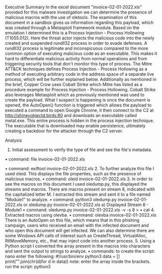 Executive Summary
In the excel document "invoice-02-01-2022.xls" provided for this malware investigation we can determine the presence of malicious macros with the use of oletools. The examination of this document in a sandbox gives us information regarding this payload, which was created through a Metasploit framework module. 
Based on the emulation I determined this is a Process Injection - Process Hollowing (T1055.012).  Here the threat actor injects the malicious code into the newly created and suspended rundll32 process in order to evade defenses. A rundll32 process is legitimate and inconspicuous compared to the more common option of executing malicious code as an executable. This makes it hard to differentiate malicious activity from normal operations and from triggering security tools that don't monitor this type of process. The Mitre ATT&CK techniques defines Process Injection - Process Hollowing as a method of executing arbitrary code in the address space of a separate live process, which will be further explained below. Additionally as mentioned in the brief, Copper Crow uses Cobalt Strike which Mitre has listed as a procedure example for Process Injection - Process Hollowing. Cobalt Strike also leverages Metasploit which as previously mentioned was used to create the payload. 
What I suspect is happening is once the document is opened, the AutoOpen() function is triggered which allows the payload to executed a command to open Google Chrome, it then connect to the C2 at http://shineyobjectd.birds:80 and downloads an executable called metal.exe. This entire process is hidden in the process injection technique. The executable that is downloaded may enable persistence, ultimately creating a backdoor for the attacker through the C2 server. 

Analysis
1. Initial assessment to verify the type of file and see the file's metadata.

•	command: file invoice-02-01-2022.xls

•	command: exiftool invoice-02-01-2022.xls
2. To further analyze this file I used oleid. This displays the file properties, such as the presence of malicious macros.
•	command: oleid invoice-02-01-2022.xls
3. In order to see the macros on this document I used oledump.py, this displayed the streams and macros. There are macros present on stream 8, indicated with the capitalized letter M. I extracted this stream and sent it to a file named "Module1" to analyze. 
•	command: python3 oledump.py invoice-02-01-2022.xls or oledump.py invoice-02-01-2022.xls
a)	Displayed Stream 8 - Module1 
•	command: oledump.py invoice-02-01-2022.xls -v -s 8 > <filename>
•	cat <file>
4. Extracted macros using olevba. 
•	command: olevba invoice-02-01-2022.xls 
There is an AutoOpen on this file, which means that in this phishing campaign, users who received an email with the infected document and who open this document will get infected. 
We can also determine there are some Windows API calls of interest such as CreateThread, VirtualAlloc, RtlMoveMemory, etc., that may inject code into another process. 
5. Using a Python script I converted the array present in the macros into characters and sent the output to strings to analyze. 
•	commands: 
	to create the script: nano <name to give the python script>
	enter the following: 
		#!/usr/bin/env python3
		data = []
		print("".join(chr(d)for d in data))
	note: enter the array inside the brackets. 
	run the script: python3 <script name>
6. Displaying the string output I can see that rundll32 process is likely used to appear as normal activity. We can also see the DNS domain and executable used to establish the C2. 
Run the python script, convert the output to strings and send to a file.
•	command: python3 <script name> | strings > <filename>
7. I used another python script turn the array into a byte array object for further analysis at a later time. 
•	commands: 
	to create the script: nano <name to give the python script>
	enter the following: 
		#!/usr/bin/env python3
		import sys
		data = []
		sys.stdout.buffer.write(bytearray(data))
	note: enter the array inside the brackets. 
	run the script: python3 <script name>
8. For emulation I used speakeasy on the byte array file I created using the python script on step 8.
•	command: speakeasy -t <binary file> -r -a x86 -m -o report.json 
Displayed .json file generated with speakeasy
•	command: cat <.json file>
The following are some the findings after the entry point in the emulation:
Type of entry point: shellcode
Start address: 0x1000
List of API calls: 
•	STARTUPINFOA structure (processthreadsapi.h) - " Specifies the window station, desktop, standard handles, and appearance of the main window for a process at creation time."  

•	CreateProcessA function (processthreadsapi.h) "Creates a new process and its primary thread."  

•	VirtualAllocEx function (memoryapi.h) - " Reserves, commits, or changes the state of a region of memory within the virtual address space of a specified process. The function initializes the memory it allocates to zero."  

•	WriteProcessMemory function (memoryapi.h) - " Writes data to an area of memory in a specified process. The entire area to be written to must be accessible or the operation fails."  

•	CreateRemoteThread function (processthreadsapi.h) - " Creates a thread that runs in the virtual address space of another process."  

•	Sleep function (synchapi.h) - " Suspends the execution of the current thread until the time-out interval elapses."  

As an example, on line 84 of the of the photo below you can see the CreatProcessA function is called, with the arguments to create a rundll32 process on line 87, then the CREATE_SUSPEND argument on line 91, and the flag to suspend the processes primary thread on line 94, which is indicative of process hollowing. 

Process events (including event, pid, path, data, etc.):

In the process events we can see the creation of a process (rundll32), allocation of memory, writing of data (shellcode) into the memory previously allocated and the thread injection taking place. 

9. The following are some online resources I used to further investigate the original file. 
I used tria.ge to analyze the file by uploading it to their samples. This matched the file's hash, which was helpful to do more research on Virus Total and other malware sandbox detection systems. 
Using the sha256 hash I checked to see if there was any information on the file in virus total, particularly the community comments and found some interesting information from inquest labs  
From this comment we can see there is a full report on inquest.labs that gives us more information on the malicious file.  
IOCs
Value	Type
invoice-02-01-2022.xls	File
http://shinyobjects.birds	URL
metal.exe	Windows Executable File
rundll32	Dynamic link library
Files
Filename	MIME Type	Size	SHA256
invoice-02-01-2022.xls	application/vnd.ms-excel	24kB 	a3f128976fb477883db4f7ecc2aae05e61e2de224ad584454022aced8f8f5ca5

References
  https://attack.mitre.org/techniques/T1055/012/
  https://docs.microsoft.com/en-us/windows/win32/api/processthreadsapi/ns-processthreadsapi-startupinfoa
  https://docs.microsoft.com/en-us/windows/win32/api/processthreadsapi/nf-processthreadsapi-createprocessa
  https://docs.microsoft.com/en-us/windows/win32/api/memoryapi/nf-memoryapi-virtualallocex
  https://docs.microsoft.com/en-us/windows/win32/api/memoryapi/nf-memoryapi-writeprocessmemory
  https://docs.microsoft.com/en-us/windows/win32/api/processthreadsapi/nf-processthreadsapi-createremotethread
  https://docs.microsoft.com/en-us/windows/win32/api/synchapi/nf-synchapi-sleep
  https://tria.ge/220415-g7nmhacfb8/behavioral1
  https://www.virustotal.com/gui/file/a3f128976fb477883db4f7ecc2aae05e61e2de224ad584454022aced8f8f5ca5/details
  https://labs.inquest.net/dfi/sha256/a3f128976fb477883db4f7ecc2aae05e61e2de224ad584454022aced8f8f5ca5

